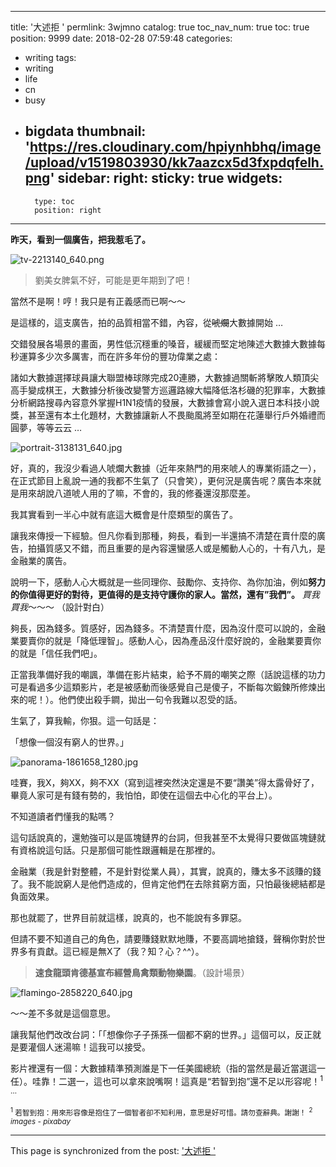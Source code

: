 
---
title: '大述拒 '
permlink: 3wjmno
catalog: true
toc_nav_num: true
toc: true
position: 9999
date: 2018-02-28 07:59:48
categories:
- writing
tags:
- writing
- life
- cn
- busy
- bigdata
thumbnail: 'https://res.cloudinary.com/hpiynhbhq/image/upload/v1519803930/kk7aazcx5d3fxpdqfelh.png'
sidebar:
    right:
        sticky: true
widgets:
    -
        type: toc
        position: right
---


**昨天，看到一個廣告，把我惹毛了。**

![tv-2213140_640.png](https://res.cloudinary.com/hpiynhbhq/image/upload/v1519803930/kk7aazcx5d3fxpdqfelh.png)

>劉美女脾氣不好，可能是更年期到了吧！

當然不是啊！哼！我只是有正義感而已啊～～

是這樣的，這支廣告，拍的品質相當不錯，內容，從<del>唬爛</del>大數據開始 …

交錯發展各場景的畫面，男性低沉穩重的嗓音，緩緩而堅定地陳述大數據大數據每秒運算多少次多厲害，而在許多年份的豐功偉業之處：

諸如大數據選擇球員讓大聯盟棒球隊完成20連勝，大數據過關斬將擊敗人類頂尖高手變成棋王，大數據分析後改變警方巡邏路線大幅降低洛杉磯的犯罪率，大數據分析網路搜尋內容意外掌握H1N1疫情的發展，大數據會寫小說入選日本科技小說獎，甚至還有本土化題材，大數據讓新人不畏颱風將至如期在花蓮舉行戶外婚禮而圓夢，等等云云 …

![portrait-3138131_640.jpg](https://res.cloudinary.com/hpiynhbhq/image/upload/v1519804204/v5gckfoazd5wwd2khaqz.jpg)

好，真的，我沒少看過人唬爛大數據（近年來熱門的用來唬人的專業術語之一），在正式節目上亂說一通的我都不生氣了（只會笑），更何況是廣告呢？廣告本來就是用來胡說八道唬人用的了嘛，不會的，我的修養還沒那麼差。

我其實看到一半心中就有底這大概會是什麼類型的廣告了。

讓我來傳授一下經驗。但凡你看到那種，夠長，看到一半還搞不清楚在賣什麼的廣告，拍攝質感又不錯，而且重要的是內容還蠻感人或是觸動人心的，十有八九，是金融業的廣告。

說明一下，感動人心大概就是一些同理你、鼓勵你、支持你、為你加油，例如**努力的你值得更好的對待，更值得的是支持守護你的家人。當然，還有”我們”。** *買我買我*～～～ （設計對白）

夠長，因為錢多。質感好，因為錢多。不清楚賣什麼，因為沒什麼可以說的，金融業要賣你的就是「降低理智」。感動人心，因為產品沒什麼好說的，金融業要賣你的就是「信任我們吧」。

正當我準備好我的嘲諷，準備在影片結束，給予不屑的嘲笑之際（話說這樣的功力可是看過多少這類影片，老是被感動而後感覺自己是傻子，不斷每次鍛鍊所修煉出來的呢！）。他們使出殺手鐧，拋出一句令我難以忍受的話。

生氣了，算我輸，你狠。這一句話是：

「想像一個沒有窮人的世界。」

![panorama-1861658_1280.jpg](https://res.cloudinary.com/hpiynhbhq/image/upload/v1519804310/cayllpumji50i1jrojjo.jpg)

哇賽，我X，夠XX，夠不XX（寫到這裡突然決定還是不要“讚美”得太露骨好了，畢竟人家可是有錢有勢的，我怕怕，即使在這個去中心化的平台上）。

不知道讀者們懂我的點嗎？

這句話說真的，還勉強可以是區塊鏈界的台詞，但我甚至不太覺得只要做區塊鏈就有資格說這句話。只是那個可能性跟邏輯是在那裡的。

金融業（我是針對整體，不是針對從業人員），其實，說真的，賺太多不該賺的錢了。我不能說窮人是他們造成的，但肯定他們在去除貧窮方面，只怕最後總結都是負面效果。

那也就罷了，世界目前就這樣，說真的，也不能說有多罪惡。

但請不要不知道自己的角色，請要賺錢默默地賺，不要高調地搶錢，聲稱你對於世界多有貢獻。這已經是無X了（我？知？心？^^）。

>**速食龍頭肯德基宣布經營鳥禽類動物樂園**。（設計場景）

![flamingo-2858220_640.jpg](https://res.cloudinary.com/hpiynhbhq/image/upload/v1519804382/zcrmt933l8gtbzn8myhr.jpg)

～～差不多就是這個意思。

讓我幫他們改改台詞：「「想像你子子孫孫一個都不窮的世界。」這個可以，反正就是要灌個人迷湯嘛！這我可以接受。

影片裡還有一個：大數據精準預測誰是下一任美國總統（指的當然是最近當選這一任）。哇靠！二選一，這也可以拿來說嘴啊！這真是“若智到抱”還不足以形容呢！<sup>1</sub> …

<sub><sup>1</sup> 若智到抱：用來形容像是抱住了一個智者卻不知利用，意思是好可惜。請勿查辭典。謝謝！</sub>
<sub><sup>2</sup> *images - pixabay*</sub>


- - -

This page is synchronized from the post: ['大述拒 '](https://steemit.com/@deanliu/3wjmno)
